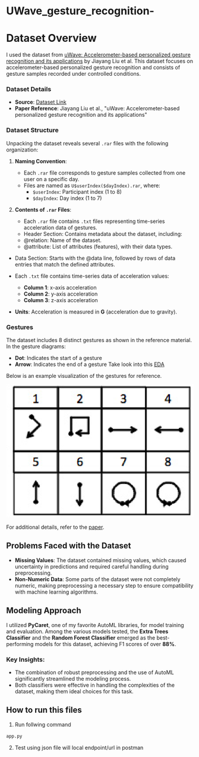 # UWave_gesture_recognition-

# Dataset Overview

I used the dataset from [uWave: Accelerometer-based personalized gesture recognition and its applications](https://www.yecl.org/publications/liu09percom.pdf) by Jiayang Liu et al. This dataset focuses on accelerometer-based personalized gesture recognition and consists of gesture samples recorded under controlled conditions.

### Dataset Details

- **Source**: [Dataset Link](https://www.yecl.org/publications/liu09percom.pdf)
- **Paper Reference**: Jiayang Liu et al., "uWave: Accelerometer-based personalized gesture recognition and its applications"

### Dataset Structure

Unpacking the dataset reveals several `.rar` files with the following organization:

1. **Naming Convention**:
   - Each `.rar` file corresponds to gesture samples collected from one user on a specific day.
   - Files are named as `U$userIndex($dayIndex).rar`, where:
     - `$userIndex`: Participant index (1 to 8)
     - `$dayIndex`: Day index (1 to 7)

2. **Contents of `.rar` Files**:
   - Each `.rar` file contains `.txt` files representing time-series acceleration data of gestures.
   - Header Section: Contains metadata about the dataset, including:
   - @relation: Name of the dataset.
   - @attribute: List of attributes (features), with their data types.
   
  - Data Section: Starts with the @data line, followed by rows of data entries that match the defined attributes.

   - Each `.txt` file contains time-series data of acceleration values:
     - **Column 1**: x-axis acceleration
     - **Column 2**: y-axis acceleration
     - **Column 3**: z-axis acceleration
   - **Units**: Acceleration is measured in **G** (acceleration due to gravity).

### Gestures

The dataset includes 8 distinct gestures as shown in the reference material. In the gesture diagrams:
- **Dot**: Indicates the start of a gesture
- **Arrow**: Indicates the end of a gesture
Take look into this [EDA](https://github.com/MARESH001/UWave_gesture_recognition-/blob/main/notebook/data/EDA.ipynb)

Below is an example visualization of the gestures for reference.

![Gesture Representation](gesture.png)


For additional details, refer to the [paper](https://www.yecl.org/publications/liu09percom.pdf).

## Problems Faced with the Dataset

- **Missing Values**: The dataset contained missing values, which caused uncertainty in predictions and required careful handling during preprocessing.
- **Non-Numeric Data**: Some parts of the dataset were not completely numeric, making preprocessing a necessary step to ensure compatibility with machine learning algorithms.

## Modeling Approach

I utilized **PyCaret**, one of my favorite AutoML libraries, for model training and evaluation. Among the various models tested, the **Extra Trees Classifier** and the **Random Forest Classifier** emerged as the best-performing models for this dataset, achieving F1 scores of over **88%**.

### Key Insights:

- The combination of robust preprocessing and the use of AutoML significantly streamlined the modeling process.
- Both classifiers were effective in handling the complexities of the dataset, making them ideal choices for this task.
## How to run this files
1. Run follwing command
```bash
app.py
```
2. Test using json file will local endpoint/url in postman
